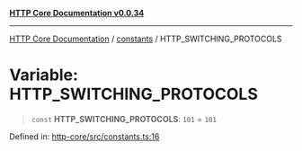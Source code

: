[**HTTP Core Documentation v0.0.34**](../../README.md)

***

[HTTP Core Documentation](../../modules.md) / [constants](../README.md) / HTTP\_SWITCHING\_PROTOCOLS

# Variable: HTTP\_SWITCHING\_PROTOCOLS

> `const` **HTTP\_SWITCHING\_PROTOCOLS**: `101` = `101`

Defined in: [http-core/src/constants.ts:16](https://github.com/stonemjs/http-core/blob/1848d2cc8e9419d9e370ae707c528a45d3c2ac5a/src/constants.ts#L16)
